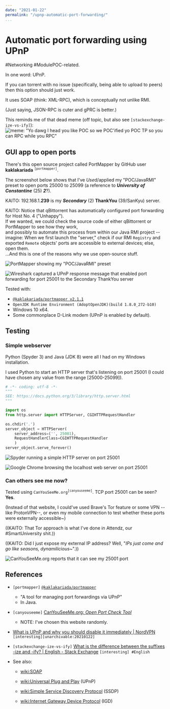 ```yaml
---
date: "2021-01-22"
permalink: "/upnp-automatic-port-forwarding/"
...
```


# Automatic port forwarding using UPnP
#Networking #ModulePOC-related.

In one word: UPnP.

If you can torrent with no issue (specifically, being able to upload to peers) then this option should just work.

It uses SOAP (think: XML-RPC), which is conceptually not unlike RMI.
<aside>
  (Just saying, JSON-RPC is cuter and gPRC is better.)
</aside>

This reminds me of that dead meme (off topic, but also see `[stackexchange-ize-vs-ify]`):
![meme: "Yo dawg I head you like POC so we POC'ified yo POC TP so you can RPC while you RPC"][my-meme--yo-dawg-poc-rpc]


## GUI app to open ports

There's this open source project called PortMapper by GitHub user **kaklakariada** <sup>`[portmapper]`</sup>.

The screenshot below shows that I've <em>Use</em>d/applied my "POC/JavaRMI" preset to open ports 25000 to 25099 (a reference to ___University of Constantine___ (25) ___2___?).

KAITO: 192.168.1._**2**_**39** is my _**Secondary**_ (2) **ThankYou** (39/SanKyu) server.

KAITO: Notice that qBittorrent has automatically configured port forwarding for Host No. 4 ("Unhappy").  
If we wanted, we could check the source code of either qBittorrent or PortMapper to see how they work,  
and possibly to automate this process from within our Java RMI project -- imagine: When we first launch the "server," check if our RMI `Registry` and exported `Remote` objects' ports are accessible to external devices; else, open them.  
...And this is one of the reasons why we use open-source stuff.

![PortMapper showing my "POC/JavaRMI" preset][portmapper--poc-javarmi-preset]

![Wireshark captured a UPnP response message that enabled port forwarding for port 25001 to the Secondary ThankYou server][wireshark--upnp-enabled-port-25001]

Tested with:
- [`@kaklakariada/portmapper v2.1.1`](https://github.com/kaklakariada/portmapper/releases/tag/v2.1.1)
- `OpenJDK Runtime Environment (AdoptOpenJDK)(build 1.8.0_272-b10)`
- Windows 10 x64.
- Some commonplace D-Link modem (UPnP is enabled by default).


## Testing

### Simple webserver
Python (Spyder 3) and Java (JDK 8) were all I had on my Windows installation.

I used Python to start an HTTP server that's listening on port 25001 (I could have chosen any value from the range \[25000-25099\]).

```py
# -*- coding: utf-8 -*-
"""
SEE: https://docs.python.org/3/library/http.server.html
"""

import os
from http.server import HTTPServer, CGIHTTPRequestHandler

os.chdir('.')
server_object = HTTPServer(
    server_address=('', 25001),
    RequestHandlerClass=CGIHTTPRequestHandler
    )
server_object.serve_forever()
```

![Spyder running a simple HTTP server on port 25001][spyder--httpserver-port-25001]

![Google Chrome browsing the localhost web server on port 25001][chrome--localhost-port-25001]

### Can others see me now?
Tested using `CanYouSeeMe.org`<sup>`[canyouseeme]`</sup>.
TCP port 25001 can be seen? **Yes**.

(Instead of that website, I could've used Brave's Tor feature or some VPN --like ProtonVPN--, or even my mobile connection to test whether these ports were externally accessible~)

((KAITO: That Tor approach is what I've done in Attendz, our #SmartUniversity shit.))

((KAITO: Did I just expose my external IP address? Well, "_IPs just come and go like seasons, dynamilicious~_".))

![CanYouSeeMe.org reports that it can see my 25001 port][chrome--canyouseeme-port-25001]


## References

- `[portmapper]` [`@kaklakariada/portmapper`](https://github.com/kaklakariada/portmapper)
  * "A tool for managing port forwardings via UPnP"
  * In Java.

- `[canyouseeme]` [CanYouSeeMe.org: _Open Port Check Tool_](https://canyouseeme.org)
  * NOTE: I've chosen this website randomly.

- [What is UPnP and why you should disable it immediately | NordVPN](https://nordvpn.com/blog/what-is-upnp/) `[interesting][unarchivable:20210122]`

- `[stackexchange-ize-vs-ify]` [What is the difference between the suffixes -ize and -ify? | English - Stack Exchange](https://english.stackexchange.com/questions/189530/what-is-the-difference-between-the-suffixes-ize-and-ify) `[interesting] #English`

- See also:

  * [wiki:SOAP](https://en.wikipedia.org/wiki/SOAP)

  * [wiki:Universal Plug and Play](https://en.wikipedia.org/wiki/Universal_Plug_and_Play) (UPnP)

  * [wiki:Simple Service Discovery Protocol](https://en.wikipedia.org/wiki/Simple_Service_Discovery_Protocol) (SSDP)

  * [wiki:Internet Gateway Device Protocol](https://en.wikipedia.org/wiki/Internet_Gateway_Device_Protocol) (IGD)


<!-- IMAGES: GITHUB
[my-meme--yo-dawg-poc-rpc]: https://user-images.githubusercontent.com/32184973/105508390-994d5d00-5ccc-11eb-8a64-861b60382d9a.jpg

[chrome--canyouseeme-port-25001]: https://user-images.githubusercontent.com/32184973/105508380-96eb0300-5ccc-11eb-9340-2a5f708cde98.png
[chrome--localhost-port-25001]: https://user-images.githubusercontent.com/32184973/105508388-98b4c680-5ccc-11eb-88df-d98c2913c89d.png
[portmapper--poc-javarmi-preset]: https://user-images.githubusercontent.com/32184973/105508393-99e5f380-5ccc-11eb-94df-43d11454fedb.png
[spyder--httpserver-port-25001]: https://user-images.githubusercontent.com/32184973/105508398-9b172080-5ccc-11eb-8f9c-81d5865e2e4f.png
[wireshark--upnp-enabled-port-25001]: https://user-images.githubusercontent.com/32184973/105508403-9bafb700-5ccc-11eb-81be-5b1b70b23fe4.png
-->

<!-- IMAGES: LOCAL -->
[my-meme--yo-dawg-poc-rpc]: ./my-meme--yo-dawg-poc-rpc.jpg

[chrome--canyouseeme-port-25001]: ./screenshots/chrome--canyouseeme-port-25001.png
[chrome--localhost-port-25001]: ./screenshots/chrome--localhost-port-25001.png
[portmapper--poc-javarmi-preset]: ./screenshots/portmapper--poc-javarmi-preset.png
[spyder--httpserver-port-25001]: ./screenshots/spyder--httpserver-port-25001.png
[wireshark--upnp-enabled-port-25001]: ./screenshots/wireshark--upnp-enabled-port-25001.png
